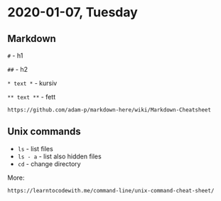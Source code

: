 # 2020-01-07, Tuesday

## Markdown

`#` - h1

`##` - h2

`* text *` - kursiv

`** text **` - fett

```
https://github.com/adam-p/markdown-here/wiki/Markdown-Cheatsheet
```

## Unix commands

- `ls` - list files
- `ls - a` - list also hidden files
- `cd` - change directory

More:

```
https://learntocodewith.me/command-line/unix-command-cheat-sheet/
```
